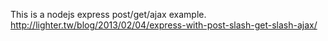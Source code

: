 This is a nodejs express post/get/ajax example.
http://lighter.tw/blog/2013/02/04/express-with-post-slash-get-slash-ajax/
